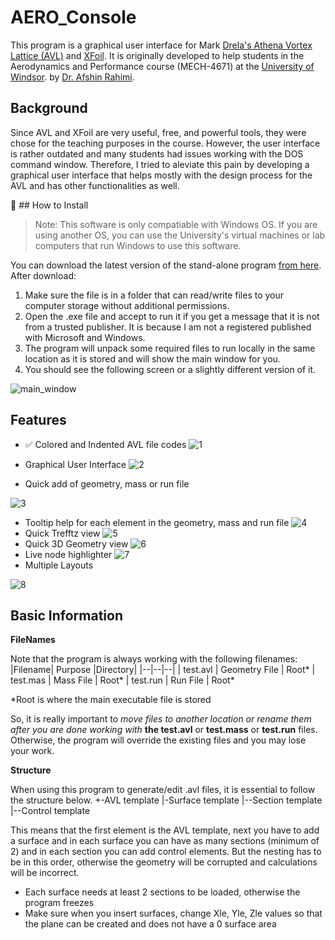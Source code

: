 # AERO_Console
This program is a graphical user interface for Mark [Drela's Athena Vortex Lattice (AVL)](https://web.mit.edu/drela/Public/web/avl/) and [XFoil](https://web.mit.edu/drela/Public/web/xfoil/). It is originally developed to help students in the Aerodynamics and Performance course (MECH-4671) at the [University of Windsor](https://www.uwindsor.ca/).  by [Dr. Afshin Rahimi](https://www.arahimi.ca/).

## Background
Since AVL and XFoil are very useful, free, and powerful tools, they were chose for the teaching purposes in the course. However, the user interface is rather outdated and many students had issues working with the DOS command window. Therefore, I tried to aleviate this pain by developing a graphical user interface that helps mostly with the design process for the AVL and has other functionalities as well.

:triangular_flag_on_post: ## How to Install

> Note: This software is only compatiable with Windows OS. If you are
> using another OS, you can use the University's virtual machines or lab
> computers that run Windows to use this software.

You can download the latest version of the stand-alone program [from here](https://github.com/drarahimi/AERO_Console/releases/tag/production). After download:

 1. Make sure the file is in a folder that can read/write files to your computer storage without additional permissions.
 2. Open the .exe file and accept to run it if you get a message that it is not from a trusted publisher. It is because I am not a registered published with Microsoft and Windows.
 3. The program will unpack some required files to run locally in the same location as it is stored and will show the main window for you.
 4. You should see the following screen or a slightly different version of it.

![main_window](https://user-images.githubusercontent.com/35072497/101848794-5bcdaf80-3b24-11eb-9f4d-15fa1de50791.png)

## Features

 - :white_check_mark: Colored and Indented AVL file codes
 ![1](https://user-images.githubusercontent.com/35072497/101849098-f8904d00-3b24-11eb-83df-f93a114a16e4.gif)
  
 - Graphical User Interface 
![2](https://user-images.githubusercontent.com/35072497/101849194-32615380-3b25-11eb-8bb0-c77bb1e0b402.gif)
 - Quick add of geometry, mass or run file
 
 ![3](https://user-images.githubusercontent.com/35072497/101849408-a1d74300-3b25-11eb-9185-87ce4890b62e.gif)
 - Tooltip help for each element in the geometry, mass and run file
 ![4](https://user-images.githubusercontent.com/35072497/101849562-e82ca200-3b25-11eb-8ac5-3a834a0f16b9.gif)
 - Quick Trefftz view
![5](https://user-images.githubusercontent.com/35072497/101852381-83744600-3b2b-11eb-879b-e5f6da721ad3.gif)
 - Quick 3D Geometry view
 ![6](https://user-images.githubusercontent.com/35072497/101852572-faa9da00-3b2b-11eb-8160-1aee0ecdcf84.gif)
 - Live node highlighter
 ![7](https://user-images.githubusercontent.com/35072497/101855084-dc92a880-3b30-11eb-96b5-78ac8cfaa247.gif)
 - Multiple Layouts

![8](https://user-images.githubusercontent.com/35072497/101855205-106dce00-3b31-11eb-8e3d-ee7d04a86977.gif)
## Basic Information

**FileNames**

Note that the program is always working with the following filenames:
|Filename| Purpose |Directory|
|--|--|--|
| test.avl | Geometry File | Root*
| test.mas | Mass File | Root*
| test.run | Run File | Root*

*Root is where the main executable file is stored

So, it is really important to *move files to another location or rename them after you are done working with* **the test.avl** or **test.mass** or **test.run** files. Otherwise, the program will override the existing files and you may lose your work.

**Structure**

When using this program to generate/edit .avl files, it is essential to follow the structure below.
+-AVL template
   |-Surface template
   |--Section template
   |--Control template

This means that the first element is the AVL template, next you have to add a surface and in each surface you can have as many sections (minimum of 2) and in each section you can add control elements. But the nesting has to be in this order, otherwise the geometry will be corrupted and calculations will be incorrect.
- Each surface needs at least 2 sections to be loaded, otherwise the program freezes
- Make sure when you insert surfaces, change Xle, Yle, Zle values so that the plane can be created and does not have a 0 surface area


<!--stackedit_data:
eyJoaXN0b3J5IjpbMTY2MTUzMjQ1Niw5OTY5MTI2OTEsODI3MD
g0NzQ1LC0xMzk0Mjg2MjIwLC0xMDYwOTczOTg3LC03MzgyMzMy
MTksLTE5MzQwOTQ0MDIsMTI0OTc1NDg3MSw3Mjg3MjMwNTRdfQ
==
-->
